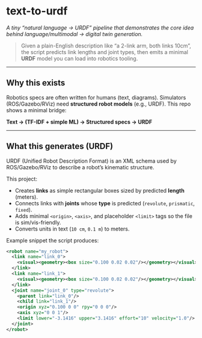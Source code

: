 # text-to-urdf
*A tiny “natural language → URDF” pipeline that demonstrates the core idea behind language/multimodal → digital twin generation.*

> Given a plain-English description like “a 2-link arm, both links 10cm”, the script predicts link lengths and joint types, then emits a minimal **URDF** model you can load into robotics tooling.

---

## Why this exists
Robotics specs are often written for humans (text, diagrams). Simulators (ROS/Gazebo/RViz) need **structured robot models** (e.g., URDF). This repo shows a minimal bridge:

**Text → (TF-IDF + simple ML) → Structured specs → URDF**

---

## What this generates (URDF)
URDF (Unified Robot Description Format) is an XML schema used by ROS/Gazebo/RViz to describe a robot’s kinematic structure.

This project:
- Creates **links** as simple rectangular boxes sized by predicted **length** (meters).
- Connects links with **joints** whose **type** is predicted (`revolute`, `prismatic`, `fixed`).
- Adds minimal `<origin>`, `<axis>`, and placeholder `<limit>` tags so the file is sim/vis-friendly.
- Converts units in text (`10 cm`, `0.1 m`) to meters.

Example snippet the script produces:
```xml
<robot name="my_robot">
  <link name="link_0">
    <visual><geometry><box size="0.100 0.02 0.02"/></geometry></visual>
  </link>
  <link name="link_1">
    <visual><geometry><box size="0.100 0.02 0.02"/></geometry></visual>
  </link>
  <joint name="joint_0" type="revolute">
    <parent link="link_0"/>
    <child link="link_1"/>
    <origin xyz="0.100 0 0" rpy="0 0 0"/>
    <axis xyz="0 0 1"/>
    <limit lower="-3.1416" upper="3.1416" effort="10" velocity="1.0"/>
  </joint>
</robot>
